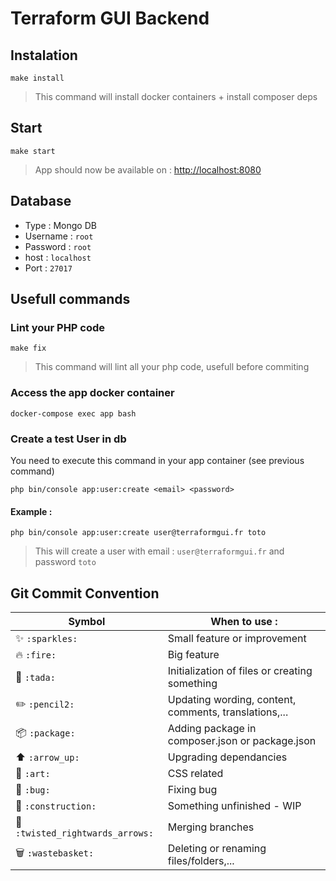 # Terraform GUI Backend

## Instalation

```
make install
```

> This command will install docker containers + install composer deps

## Start

```
make start
```

> App should now be available on : [http://localhost:8080](http://localhost:8080/)

## Database

- Type : Mongo DB
- Username : `root`
- Password : `root`
- host : `localhost`
- Port : `27017`

## Usefull commands

### Lint your PHP code

```
make fix
```

> This command will lint all your php code, usefull before commiting

### Access the app docker container

```
docker-compose exec app bash
```

### Create a test User in db

You need to execute this command in your app container (see previous command)

```
php bin/console app:user:create <email> <password>
```

#### Example :

```
php bin/console app:user:create user@terraformgui.fr toto
```

> This will create a user with email : `user@terraformgui.fr` and password `toto`

## Git Commit Convention

| Symbol                                                    | When to use :                                         |
| --------------------------------------------------------- | ----------------------------------------------------- |
| :sparkles: `:sparkles:`                                   | Small feature or improvement                          |
| :fire: `:fire:`                                           | Big feature                                           |
| :tada: `:tada:`                                           | Initialization of files or creating something         |
| :pencil2: `:pencil2:`                                     | Updating wording, content, comments, translations,... |
| :package: `:package:`                                     | Adding package in composer.json or package.json       |
| :arrow_up: `:arrow_up:`                                   | Upgrading dependancies                                |
| :art: `:art:`                                             | CSS related                                           |
| :bug: `:bug:`                                             | Fixing bug                                            |
| :construction: `:construction:`                           | Something unfinished - WIP                            |
| :twisted_rightwards_arrows: `:twisted_rightwards_arrows:` | Merging branches                                      |
| :wastebasket: `:wastebasket:`                             | Deleting or renaming files/folders,...                |
